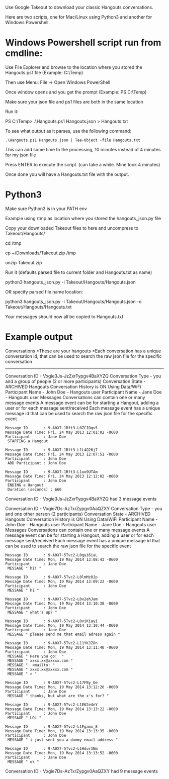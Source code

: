 Use Google Takeout to download your classic Hangouts conversations. 

Here are two scripts, one for Mac/Linux using Python3 and another for Windows Powershell.

# Windows Powershell script run from cmdline:
Use File Explorer and browse to the location where you stored the Hangouts.ps1 file (Example: C:\Temp)

Then use Menu: File -> Open Windows PowerShell

Once window opens and you get the prompt (Example: PS C:\Temp)

Make sure your json file and ps1 files are both in the same location

Run it:

PS C:\Temp> .\Hangouts.ps1 Hangouts.json > Hangouts.txt

To see what output as it parses, use the following command: 

    .\Hangouts.ps1 Hangouts.json | Tee-Object -file Hangouts.txt
    
This can add some time to the processing, 10 minutes instead of 4 minutes for my json file
     
Press ENTER to execute the script. (can take a while. Mine took 4 minutes)

Once done you will have a Hangouts.txt file with the output.

# Python3
Make sure Python3 is in your PATH env

Example using /tmp as location where you stored the hangouts_json.py file

Copy your downloaded Takeout files to here and uncompress to Takeout/Hangouts/

cd /tmp

cp ~/Downloads/Takeout.zip /tmp

unzip Takeout.zip

Run it (defaults parsed file to current folder and Hangouts.txt as name)

python3 hangouts_json.py -i Takeout/Hangouts/Hangouts.json

 OR specify parsed file name location:
 
python3 hangouts_json.py -i Takeout/Hangouts/Hangouts.json -o Takeout/Hangouts/Hangouts.txt

Your messages should now all be copied to Hangouts.txt


# Example output

Conversations
*These are your hangouts
*Each conversation has a unique conversation id, that can be used to search the raw json file for the specific conversation
___________________________________________________________________________________________________________________________
 
Conversation ID    - Vxgie3Js-JzZxrTypgv4BaXYZQ
Conversation Type  - you and a group of people (2 or more participants)
Conversation State - ARCHIVED
Hangouts Conversation
History is ON
Using Data/WiFi
Participant Name  - John Doe  - Hangouts user
Participant Name  - Jane Doe  - Hangouts user
  Messages
   Conversations can contain one or many message events
   A message event can be for starting a Hangout, adding a user or for each message sent/received 
   Each message event has a unique message id that can be used to search the raw json file for the specific event
 
    Message ID       : 9-A0X7-1Rft3-L0ZCIOqv5
    Message Date Time: Fri, 24 May 2013 12:01:02 -0600
    Participant      : Jane Doe
     STARTING a Hangout
 
    Message ID       : 9-A0X7-1Rft3-L1L4Q26j7
    Message Date Time: Fri, 24 May 2013 12:07:51 -0600
    Participant      : John Doe
     ADD Participant : John Doe
 
    Message ID       : 9-A0X7-1Rft3-L1oo9UTAm
    Message Date Time: Fri, 24 May 2013 12:12:02 -0600
    Participant      : John Doe
     ENDING a Hangout
     Duration (seconds) : 660
 
   Conversation ID -  Vxgie3Js-JzZxrTypgv4BaXYZQ  had  3  message events
 
Conversation ID    - Vxgie7Ds-AzTxrZypgv0AaQZXY
Conversation Type  - you and one other person (2 participants)
Conversation State - ARCHIVED
Hangouts Conversation
History is ON
Using Data/WiFi
Participant Name  - John Doe  - Hangouts user
Participant Name  - Jane Doe  - Hangouts user
  Messages
   Conversations can contain one or many message events
   A message event can be for starting a Hangout, adding a user or for each message sent/received 
   Each message event has a unique message id that can be used to search the raw json file for the specific event
 
    Message ID       : 9-A0X7-5Tvc2-L0gyi6iaL
    Message Date Time: Mon, 19 May 2014 13:08:43 -0600
    Participant      : Jane Doe
     MESSAGE " hi! "
 
    Message ID       : 9-A0X7-5Tvc2-L0lmMzOJp
    Message Date Time: Mon, 19 May 2014 13:09:22 -0600
    Participant      : John Doe
     MESSAGE " hi "
  
    Message ID       : 9-A0X7-5Tvc2-L0v2ehJam
    Message Date Time: Mon, 19 May 2014 13:10:38 -0600
    Participant      : John Doe
     MESSAGE " what's up? "
 
    Message ID       : 9-A0X7-5Tvc2-L0viKiayi
    Message Date Time: Mon, 19 May 2014 13:10:44 -0600
    Participant      : Jane Doe
     MESSAGE " please send me that email adress again "
  
    Message ID       : 9-A0X7-5Tvc2-L11YKJZ8n
    Message Date Time: Mon, 19 May 2014 13:11:40 -0600
    Participant      : John Doe
     MESSAGE " Here you go:  "
     MESSAGE " xxxx.xx@xxxxx.com "
     MESSAGE "  <mailto: "
     MESSAGE " xxxx.xx@xxxxx.com "
     MESSAGE " > "
  
    Message ID       : 9-A0X7-5Tvc2-L17FBy_Oe
    Message Date Time: Mon, 19 May 2014 13:12:26 -0600
    Participant      : Jane Doe
     MESSAGE " thanks, but what are the x's for? "
 
    Message ID       : 9-A0X7-5Tvc2-L1E62e4eY
    Message Date Time: Mon, 19 May 2014 13:13:22 -0600
    Participant      : John Doe
     MESSAGE " LOL "
 
    Message ID       : 9-A0X7-5Tvc2-L1Fgamx_8
    Message Date Time: Mon, 19 May 2014 13:13:35 -0600
    Participant      : John Doe
     MESSAGE " i just sent you a dummy email address "
 
    Message ID       : 9-A0X7-5Tvc2-L1Hdur1Nm
    Message Date Time: Mon, 19 May 2014 13:13:52 -0600
    Participant      : Jane Doe
     MESSAGE " ok "
 
   Conversation ID -  Vxgie7Ds-AzTxrZypgv0AaQZXY  had  9  message events
 

